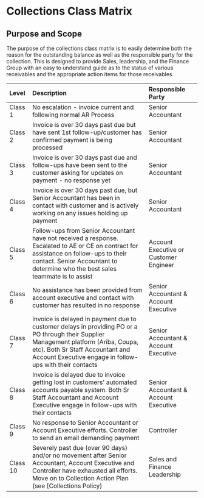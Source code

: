# Collections Class Matrix

## Purpose and Scope

The purpose of the collections class matrix is to easily determine both the reason for the outstanding balance as well as the responsible party for the collection. This is designed to provide Sales, leadership, and the Finance Group with an easy to understand guide as to the status of various receivables and the appropriate action items for those receivables.

| <strong>Level</strong> | <strong>Description</strong>                                                                                                                                                                                                         | <strong>Responsible Party</strong>     |
| :--------------------- | :----------------------------------------------------------------------------------------------------------------------------------------------------------------------------------------------------------------------------------- | :------------------------------------- |
| Class 1                | No escalation - invoice current and following normal AR Process                                                                                                                                                                      | Senior Accountant                      |
| Class 2                | Invoice is over 30 days past due but have sent 1st follow-up/customer has confirmed payment is being processed                                                                                                                       | Senior Accountant                      |
| Class 3                | Invoice is over 30 days past due and follow-ups have been sent to the customer asking for updates on payment - no response yet                                                                                                       | Senior Accountant                      |
| Class 4                | Invoice is over 30 days past due, but Senior Accountant has been in contact with customer and is actively working on any issues holding up payment                                                                                   | Senior Accountant                      |
| Class 5                | Follow-ups from Senior Accountant have not received a response. Escalated to AE or CE on contract for assistance on follow-ups to their contact. Senior Accountant to determine who the best sales teammate is to assist             | Account Executive or Customer Engineer |
| Class 6                | No assistance has been provided from account executive and contact with customer has resulted in no response                                                                                                                         | Senior Accountant & Account Executive  |
| Class 7                | Invoice is delayed in payment due to customer delays in providing PO or a PO through their Supplier Management platform (Ariba, Coupa, etc). Both Sr Staff Accountant and Account Executive engage in follow-ups with their contacts | Senior Accountant & Account Executive  |
| Class 8                | Invoice is delayed due to invoice getting lost in customers' automated accounts payable system. Both Sr Staff Accountant and Account Executive engage in follow-ups with their contacts                                              | Senior Accountant & Account Executive  |
| Class 9                | No response to Senior Accountant or Account Executive efforts. Controller to send an email demanding payment                                                                                                                         | Controller                             |
| Class 10               | Severely past due (over 90 days) and/or no movement after Senior Accountant, Account Executive and Controller have exhausted all efforts. Move on to Collection Action Plan (see [Collections Policy)                                | Sales and Finance Leadership           |
